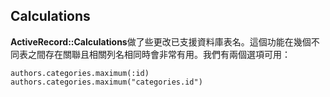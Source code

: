 ## Calculations 
                         
**ActiveRecord::Calculations**做了些更改已支援資料庫表名。這個功能在幾個不同表之間存在關聯且相關列名相同時會非常有用。我們有兩個選項可用：

	authors.categories.maximum(:id)
	authors.categories.maximum("categories.id")
